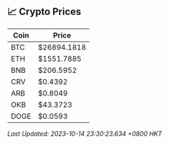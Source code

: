 ## 📈 Crypto Prices

| Coin | Price |
| ---- | ----- |
| BTC | $26894.1818 |
| ETH | $1551.7885 |
| BNB | $206.5952 |
| CRV | $0.4392 |
| ARB | $0.8049 |
| OKB | $43.3723 |
| DOGE | $0.0593 |

_Last Updated: 2023-10-14 23:30:23.634 +0800 HKT_